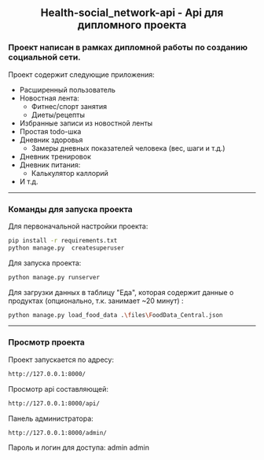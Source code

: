 <h2 align="center">Health-social_network-api - Api для дипломного проекта</h2>
<h3>Проект написан в рамках дипломной работы по созданию социальной сети.</h3>

Проект содержит следующие приложения:
- Расширенный пользователь
- Новостная лента:
  - Фитнес/спорт занятия
  - Диеты/рецепты
- Избранные записи из новостной ленты
- Простая todo-шка
- Дневник здоровья
  - Замеры дневных показателей человека (вес, шаги и т.д.) 
- Дневник тренировок
- Дневник питания:
  - Калькулятор каллорий
- И т.д.

<hr>
<h3>Команды для запуска проекта</h3>
Для первоначальной настройки проекта:

```bash
pip install -r requirements.txt
python manage.py  createsuperuser
```

Для запуска проекта:
```bash
python manage.py runserver
```

Для загрузки данных в таблицу "Еда", которая содержит данные о продуктах (опционально, т.к. занимает ~20 минут) :
```bash
python manage.py load_food_data .\files\FoodData_Central.json
```

<hr>
<h3>Просмотр проекта</h3>
Проект запускается по адресу:

```bash
http://127.0.0.1:8000/
```

Просмотр api составляющей:

```bash
http://127.0.0.1:8000/api/
```

Панель администратора:

```bash
http://127.0.0.1:8000/admin/
```
Пароль и логин для доступа: admin admin

